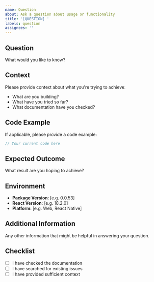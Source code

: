 ```yaml
---
name: Question
about: Ask a question about usage or functionality
title: '[QUESTION] '
labels: question
assignees: ''
---
```


## Question

What would you like to know?

## Context

Please provide context about what you're trying to achieve:

- What are you building?
- What have you tried so far?
- What documentation have you checked?

## Code Example

If applicable, please provide a code example:

```typescript
// Your current code here
```

## Expected Outcome

What result are you hoping to achieve?

## Environment

- **Package Version**: [e.g. 0.0.53]
- **React Version**: [e.g. 18.2.0]
- **Platform**: [e.g. Web, React Native]

## Additional Information

Any other information that might be helpful in answering your question.

## Checklist

- [ ] I have checked the documentation
- [ ] I have searched for existing issues
- [ ] I have provided sufficient context
